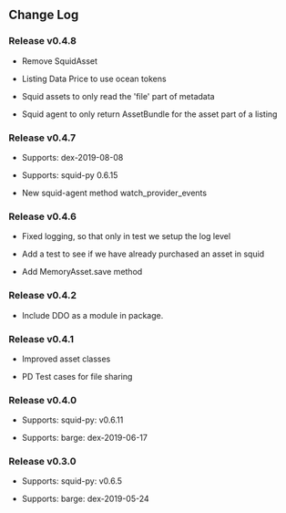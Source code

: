 ## Change Log

### Release v0.4.8

* Remove SquidAsset

* Listing Data Price to use ocean tokens

* Squid assets to only read the 'file' part of metadata

* Squid agent to only return AssetBundle for the asset part of a listing

### Release v0.4.7

* Supports: dex-2019-08-08

* Supports: squid-py 0.6.15

* New squid-agent method watch_provider_events

 ### Release v0.4.6
* Fixed logging, so that only in test we setup the log level

* Add a test to see if we have already purchased an asset in squid

* Add MemoryAsset.save method

### Release v0.4.2

* Include DDO as a module in package.

### Release v0.4.1

* Improved asset classes

* PD Test cases for file sharing

### Release v0.4.0

* Supports: squid-py: v0.6.11

* Supports: barge: dex-2019-06-17

### Release v0.3.0

* Supports: squid-py: v0.6.5

* Supports: barge: dex-2019-05-24
